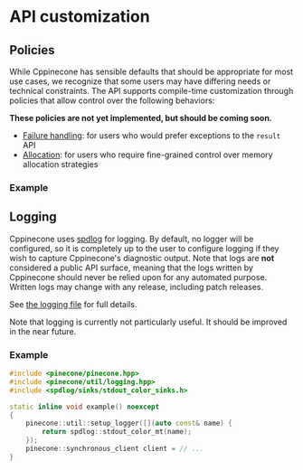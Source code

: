 # API customization

## Policies

While Cppinecone has sensible defaults that should be appropriate for most use cases, we recognize that some users may
have differing needs or technical constraints. The API supports compile-time customization through policies that
allow control over the following behaviors:

**These policies are not yet implemented, but should be coming soon.**

* [Failure handling](): for users who would prefer exceptions to the `result` API
* [Allocation](): for users who require fine-grained control over memory allocation strategies

### Example

## Logging

Cppinecone uses [spdlog](https://github.com/gabime/spdlog) for logging. By default, no logger will be configured, so it
is completely up to the user to configure logging if they wish to capture Cppinecone's diagnostic output. Note that logs
are **not** considered a public API surface, meaning that the logs written by Cppinecone should never be relied upon for
any automated purpose. Written logs may change with any release, including patch releases.

See [the logging file](/doxygen/html/logging_8hpp.html) for full details.

Note that logging is currently not particularly useful. It should be improved in the near future.

### Example

```c++
#include <pinecone/pinecone.hpp>
#include <pinecone/util/logging.hpp>
#include <spdlog/sinks/stdout_color_sinks.h>

static inline void example() noexcept
{
    pinecone::util::setup_logger([](auto const& name) {
        return spdlog::stdout_color_mt(name);
    });
    pinecone::synchronous_client client = // ...
}
```